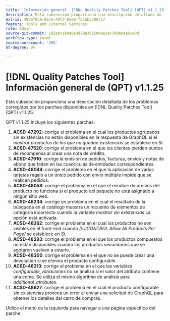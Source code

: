 ```yaml
---
title: 'Información general: [!DNL Quality Patches Tool] (QPT) v1.1.25'
description: Esta subsección proporciona una descripción detallada de los problemas corregidos por los parches disponibles en [!DNL Quality Patches Tool] (QPT) v1.1.25.
exl-id: 49baf8c6-0a7e-40f3-bee8-fdcab3706727
feature: Tools and External Services
role: Admin
source-git-commit: 1d2e0c1b4a8e3d79a362500ee3ec7bde84a6ce0d
workflow-type: tm+mt
source-wordcount: '295'
ht-degree: 0%

---
```


# [!DNL Quality Patches Tool] Información general de (QPT) v1.1.25

Esta subsección proporciona una descripción detallada de los problemas corregidos por los parches disponibles en [!DNL Quality Patches Tool] (QPT) v1.1.25.

QPT v1.1.25 incluye los siguientes parches:

1. **ACSD-47292**: corrige el problema en el cual los productos agrupados sin existencias no están disponibles en la respuesta de GraphQL si el *mostrar productos de los que no quedan existencias* se establece en *Sí*.
1. **ACSD-47520**: corrige el problema en el que los clientes pierden puntos de recompensa al crear una nota de crédito.
1. **ACSD-47910**: corrige la emisión de pedidos, facturas, envíos y notas de abono que faltan en las cuadrículas de entidades correspondientes.
1. **ACSD-48044**: corrige el problema en el que la aplicación de varias tarjetas regalo a un único pedido con envío múltiple impide que se realicen pedidos.
1. **ACSD-48058**: corrige el problema en el que el reíndice de precios del producto no funciona si el producto del paquete no está asignado a ningún sitio web.
1. **ACSD-48234**: corrige un problema en el cual el resultado de la búsqueda en el catálogo muestra un recuento de elementos de categoría incorrecto cuando la variable *mostrar sin existencias* La opción está activada.
1. **ACSD-48262**: corrige el problema en el cual los productos no son visibles en el front-end cuando *[!UICONTROL Allow All Products Per Page]* se establece en *Sí*.
1. **ACSD-48293**: corrige el problema en el que los productos compuestos no están disponibles cuando los productos secundarios que se agotaron vuelven a estarlo.
1. **ACSD-48300**: corrige el problema en el que no se puede crear una devolución si se elimina el producto configurable.
1. **ACSD-48313**: corrige el problema en el que las variables *configurable_variaciones* no se analiza si el valor del atributo contiene una coma. Se utiliza el mismo algoritmo de análisis para *additional_attributes*.
1. **ACSD-48627**: corrige el problema en el cual el producto configurable sin existencias provoca un error al enviar una solicitud de GraphQL para obtener los detalles del carro de compras.

Utilice el menú de la izquierda para navegar a una página específica del parche.
